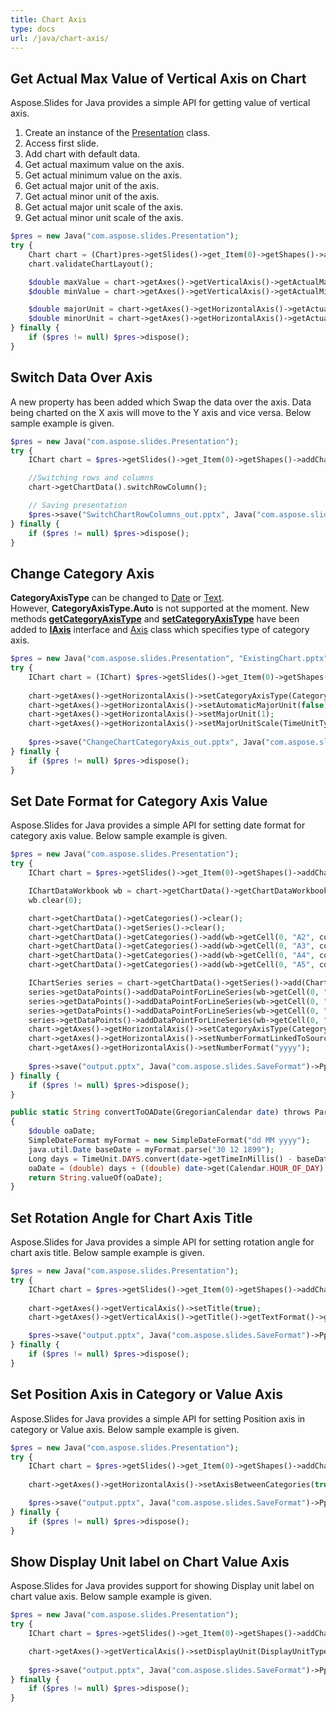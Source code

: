 ```yaml
---
title: Chart Axis
type: docs
url: /java/chart-axis/
---
```


## **Get Actual Max Value of Vertical Axis on Chart**
Aspose.Slides for Java provides a simple API for getting value of vertical axis. 

1. Create an instance of the [Presentation](https://apireference.aspose.com/slides/java/com.aspose.slides/Presentation) class.
1. Access first slide.
1. Add chart with default data.
1. Get actual maximum value on the axis.
1. Get actual minimum value on the axis.
1. Get actual major unit of the axis.
1. Get actual minor unit of the axis.
1. Get actual major unit scale of the axis.
1. Get actual minor unit scale of the axis.

```php
$pres = new Java("com.aspose.slides.Presentation");
try {
    Chart chart = (Chart)pres->getSlides()->get_Item(0)->getShapes()->addChart(ChartType.Area, 100, 100, 500, 350);
    chart.validateChartLayout();

    $double maxValue = chart->getAxes()->getVerticalAxis()->getActualMaxValue();
    $double minValue = chart->getAxes()->getVerticalAxis()->getActualMinValue();

    $double majorUnit = chart->getAxes()->getHorizontalAxis()->getActualMajorUnit();
    $double minorUnit = chart->getAxes()->getHorizontalAxis()->getActualMinorUnit();
} finally {
    if ($pres != null) $pres->dispose();
}
```

## **Switch Data Over Axis**
A new property has been added which Swap the data over the axis. Data being charted on the X axis will move to the Y axis and vice versa. Below sample example is given.

```php
$pres = new Java("com.aspose.slides.Presentation");
try {
    IChart chart = $pres->getSlides()->get_Item(0)->getShapes()->addChart(ChartType.ClusteredColumn, 100, 100, 400, 300);

    //Switching rows and columns
    chart->getChartData().switchRowColumn();

    // Saving presentation
    $pres->save("SwitchChartRowColumns_out.pptx", Java("com.aspose.slides.SaveFormat")->Pptx);
} finally {
    if ($pres != null) $pres->dispose();
}
```

## **Change Category Axis**
**CategoryAxisType** can be changed to [Date](https://apireference.aspose.com/slides/java/com.aspose.slides/CategoryAxisType#Date) or [Text](https://apireference.aspose.com/slides/java/com.aspose.slides/CategoryAxisType#Text). However, **CategoryAxisType.Auto** is not supported at the moment. New methods [**getCategoryAxisType**](https://apireference.aspose.com/slides/java/com.aspose.slides/IAxis#getCategoryAxisType--) and [**setCategoryAxisType**](https://apireference.aspose.com/slides/java/com.aspose.slides/IAxis#setCategoryAxisType-int-) have been added to [**IAxis**](https://apireference.aspose.com/slides/java/com.aspose.slides/IAxis) interface and [Axis](https://apireference.aspose.com/slides/java/com.aspose.slides/Axis) class which specifies type of category axis.

```php
$pres = new Java("com.aspose.slides.Presentation", "ExistingChart.pptx");
try {
    IChart chart = (IChart) $pres->getSlides()->get_Item(0)->getShapes()->get_Item(0);
    
    chart->getAxes()->getHorizontalAxis()->setCategoryAxisType(CategoryAxisType.Date);
    chart->getAxes()->getHorizontalAxis()->setAutomaticMajorUnit(false);
    chart->getAxes()->getHorizontalAxis()->setMajorUnit(1);
    chart->getAxes()->getHorizontalAxis()->setMajorUnitScale(TimeUnitType.Months);
    
    $pres->save("ChangeChartCategoryAxis_out.pptx", Java("com.aspose.slides.SaveFormat")->Pptx);
} finally {
    if ($pres != null) $pres->dispose();
}
```

## **Set Date Format for Category Axis Value**
Aspose.Slides for Java provides a simple API for setting date format for category axis value. Below sample example is given. 

```php
$pres = new Java("com.aspose.slides.Presentation");
try {
    IChart chart = $pres->getSlides()->get_Item(0)->getShapes()->addChart(ChartType.Area, 50, 50, 450, 300);

    IChartDataWorkbook wb = chart->getChartData()->getChartDataWorkbook();
    wb.clear(0);

    chart->getChartData()->getCategories()->clear();
    chart->getChartData()->getSeries()->clear();
    chart->getChartData()->getCategories()->add(wb->getCell(0, "A2", convertToOADate(new GregorianCalendar(2015, 1, 1))));
    chart->getChartData()->getCategories()->add(wb->getCell(0, "A3", convertToOADate(new GregorianCalendar(2016, 1, 1))));
    chart->getChartData()->getCategories()->add(wb->getCell(0, "A4", convertToOADate(new GregorianCalendar(2017, 1, 1))));
    chart->getChartData()->getCategories()->add(wb->getCell(0, "A5", convertToOADate(new GregorianCalendar(2018, 1, 1))));

    IChartSeries series = chart->getChartData()->getSeries()->add(ChartType.Line);
    series->getDataPoints()->addDataPointForLineSeries(wb->getCell(0, "B2", 1));
    series->getDataPoints()->addDataPointForLineSeries(wb->getCell(0, "B3", 2));
    series->getDataPoints()->addDataPointForLineSeries(wb->getCell(0, "B4", 3));
    series->getDataPoints()->addDataPointForLineSeries(wb->getCell(0, "B5", 4));
    chart->getAxes()->getHorizontalAxis()->setCategoryAxisType(CategoryAxisType.Date);
    chart->getAxes()->getHorizontalAxis()->setNumberFormatLinkedToSource(false);
    chart->getAxes()->getHorizontalAxis()->setNumberFormat("yyyy");
	
    $pres->save("output.pptx", Java("com.aspose.slides.SaveFormat")->Pptx);
} finally {
    if ($pres != null) $pres->dispose();
}
```
```php
public static String convertToOADate(GregorianCalendar date) throws ParseException
{
    $double oaDate;
    SimpleDateFormat myFormat = new SimpleDateFormat("dd MM yyyy");
    java.util.Date baseDate = myFormat.parse("30 12 1899");
    Long days = TimeUnit.DAYS.convert(date->getTimeInMillis() - baseDate->getTime(), TimeUnit.MILLISECONDS);
    oaDate = (double) days + ((double) date->get(Calendar.HOUR_OF_DAY) / 24) + ((double) date->get(Calendar.MINUTE) / (60 * 24)) + ((double) date->get(Calendar.SECOND) / (60 * 24 * 60));
    return String.valueOf(oaDate);
}
```

## **Set Rotation Angle for Chart Axis Title**
Aspose.Slides for Java provides a simple API for setting rotation angle for chart axis title. Below sample example is given. 

```php
$pres = new Java("com.aspose.slides.Presentation");
try {
    IChart chart = $pres->getSlides()->get_Item(0)->getShapes()->addChart(ChartType.ClusteredColumn, 50, 50, 450, 300);
    
    chart->getAxes()->getVerticalAxis()->setTitle(true);
    chart->getAxes()->getVerticalAxis()->getTitle()->getTextFormat()->getTextBlockFormat()->setRotationAngle(90);

    $pres->save("output.pptx", Java("com.aspose.slides.SaveFormat")->Pptx);
} finally {
    if ($pres != null) $pres->dispose();
}

```

## **Set Position Axis in Category or Value Axis**
Aspose.Slides for Java provides a simple API for setting Position axis in category or Value axis. Below sample example is given. 

```php
$pres = new Java("com.aspose.slides.Presentation");
try {
    IChart chart = $pres->getSlides()->get_Item(0)->getShapes()->addChart(ChartType.ClusteredColumn, 50, 50, 450, 300);
    
    chart->getAxes()->getHorizontalAxis()->setAxisBetweenCategories(true);

    $pres->save("output.pptx", Java("com.aspose.slides.SaveFormat")->Pptx);
} finally {
    if ($pres != null) $pres->dispose();
}
```

## **Show Display Unit label on Chart Value Axis**
Aspose.Slides for Java provides support for showing Display unit label on chart value axis. Below sample example is given. 

```php
$pres = new Java("com.aspose.slides.Presentation");
try {
    IChart chart = $pres->getSlides()->get_Item(0)->getShapes()->addChart(ChartType.ClusteredColumn, 50, 50, 450, 300);

    chart->getAxes()->getVerticalAxis()->setDisplayUnit(DisplayUnitType.Millions);
    
    $pres->save("output.pptx", Java("com.aspose.slides.SaveFormat")->Pptx);
} finally {
    if ($pres != null) $pres->dispose();
}
```
